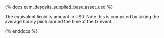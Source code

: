 {% docs evm_deposits_supplied_base_asset_usd %}

The equivalent liquidity amount in USD. Note this is computed by taking the average hourly price around the time of the tx event.

{% enddocs %}
